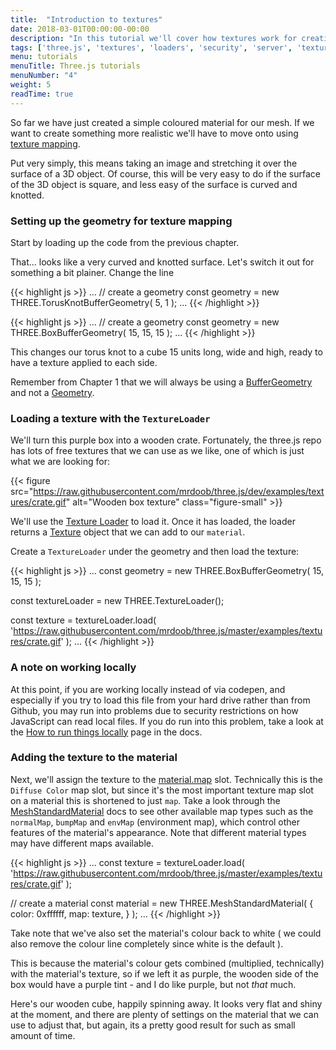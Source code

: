 ```yaml
---
title:  "Introduction to textures"
date: 2018-03-01T00:00:00-00:00
description: "In this tutorial we'll cover how textures work for creating realistic looking materials, and add one to our scene"
tags: ['three.js', 'textures', 'loaders', 'security', 'server', 'textureLoader', 'browser']
menu: tutorials
menuTitle: Three.js tutorials
menuNumber: "4"
weight: 5
readTime: true
---
```


So far we have just created a simple coloured material for our mesh. If we want to create something more realistic we'll have to move onto using [texture mapping](https://en.wikipedia.org/wiki/Texture_mapping).

Put very simply, this means taking an image and stretching it over the surface of a 3D object. Of course, this will be very easy to do if the surface of the 3D object is square, and less easy of the surface is curved and knotted.

### Setting up the geometry for texture mapping

Start by loading up the code from the previous chapter.

<p data-height="400" data-theme-id="0" data-slug-hash="QaKqzq" data-default-tab="result" class='codepen'></p>
<script async="async" src="//codepen.io/assets/embed/ei.js"></script>

That... looks like a very curved and knotted surface. Let's switch it out for something a bit plainer. Change the line

{{< highlight js >}}
...
  // create a geometry
  const geometry = new THREE.TorusKnotBufferGeometry( 5, 1 );
...
{{< /highlight >}}

{{< highlight js >}}
...
  // create a geometry
  const geometry = new THREE.BoxBufferGeometry( 15, 15, 15 );
...
{{< /highlight >}}

This changes our torus knot to a cube 15 units long, wide and high, ready to have a texture applied to each side.

Remember from Chapter 1 that we will always be using a [BufferGeometry](https://threejs.org/docs/#api/core/BufferGeometry) and not a [Geometry](https://threejs.org/docs/#api/core/Geometry).

### Loading a texture with the `TextureLoader`

We'll turn this purple box into a wooden crate. Fortunately, the three.js repo has lots of free textures that we can use as we like, one of which is just what we are looking for:

{{< figure src="https://raw.githubusercontent.com/mrdoob/three.js/dev/examples/textures/crate.gif" alt="Wooden box texture" class="figure-small" >}}

We'll use the [Texture Loader](https://threejs.org/docs/#api/loaders/TextureLoader) to load it. Once it has loaded, the loader returns a [Texture](https://threejs.org/docs/#api/textures/Texture) object that we can add to our `material`.

Create a `TextureLoader` under the geometry and then load the texture:

{{< highlight js >}}
...
  const geometry = new THREE.BoxBufferGeometry( 15, 15, 15 );

  const textureLoader = new THREE.TextureLoader();

  const texture = textureLoader.load( 'https://raw.githubusercontent.com/mrdoob/three.js/master/examples/textures/crate.gif' );
...
{{< /highlight >}}

### A note on working locally

At this point, if you are working locally instead of via codepen, and especially if you try to load this file from your hard drive rather than from Github, you may run into problems due to security restrictions on how JavaScript can read local files. If you do run into this problem, take a look at the [How to run things locally](https://threejs.org/docs/#manual/introduction/How-to-run-things-locally) page in the docs.

### Adding the texture to the material

Next, we'll assign the texture to the [material.map](https://threejs.org/docs/#api/materials/MeshStandardMaterial.map) slot. Technically this is the `Diffuse Color` map slot, but since it's the most important texture map slot on a material this is shortened to just `map`. Take a look through the [MeshStandardMaterial](https://threejs.org/docs/?q=loader#api/materials/MeshStandardMaterial) docs to see other available map types such as the `normalMap`, `bumpMap` and `envMap` (environment map), which control other features of the material's appearance. Note that different material types may have different maps available.

{{< highlight js >}}
...
  const texture = textureLoader.load( 'https://raw.githubusercontent.com/mrdoob/three.js/master/examples/textures/crate.gif' );

  // create a material
  const material = new THREE.MeshStandardMaterial( {
    color: 0xffffff,
    map: texture,
  } );
...
{{< /highlight >}}

Take note that we've also set the material's colour back to white ( we could also remove the colour line completely since white is the default ).

This is because the material's colour gets combined (multiplied, technically) with the material's texture, so if we left it as purple, the wooden side of the box would have a purple tint - and I do like purple, but not _that_ much.

Here's our wooden cube, happily spinning away. It looks very flat and shiny at the moment, and there are plenty of settings on the material that we can use to adjust that, but again, its a pretty good result for such as small amount of time.

<p data-height="400" data-theme-id="0" data-slug-hash="YYGEJV" data-default-tab="result" class='codepen'></p>
<script async="async" src="//codepen.io/assets/embed/ei.js"></script>
